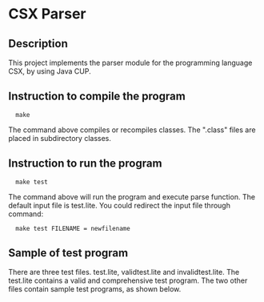 CSX Parser
==========


## Description

This project implements the parser module for the programming language CSX,
by using Java CUP.


## Instruction to compile the program

      make

The command above compiles or recompiles classes. The ".class" files are placed
in subdirectory classes.


## Instruction to run the program

      make test

The command above will run the program and execute parse function. The default
input file is test.lite. You could redirect the input file through command:

      make test FILENAME = newfilename


## Sample of test program

There are three test files. test.lite, validtest.lite and invalidtest.lite.
The test.lite contains a valid and comprehensive test program. The two other
files contain sample test programs, as shown below.

